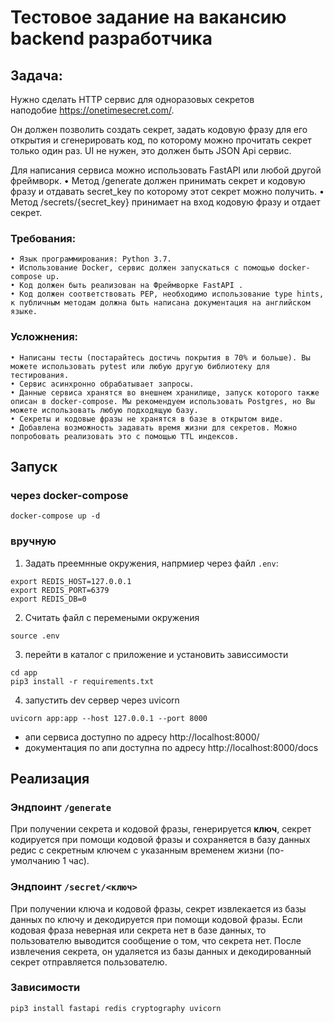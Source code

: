 # Тестовое задание на вакансию backend разработчика
## Задача:
Нужно сделать HTTP сервис для одноразовых секретов наподобие https://onetimesecret.com/.

Он должен позволить создать секрет, задать кодовую фразу для его открытия и сгенерировать код, по которому можно прочитать секрет только один раз. UI не нужен, это должен быть 
JSON Api сервис.

Для написания сервиса можно использовать FastAPI или любой другой фреймворк.
    • Метод /generate должен принимать секрет и кодовую фразу и отдавать secret_key по которому этот секрет можно получить.
    • Метод /secrets/{secret_key} принимает на вход кодовую фразу и отдает секрет.

### Требования:
    • Язык программирования: Python 3.7.
    • Использование Docker, сервис должен запускаться с помощью docker-compose up.
    • Код должен быть реализован на Фреймворке FastAPI .
    • Код должен соответствовать PEP, необходимо использование type hints, к публичным методам должна быть написана документация на английском языке.
### Усложнения:
    • Написаны тесты (постарайтесь достичь покрытия в 70% и больше). Вы можете использовать pytest или любую другую библиотеку для тестирования.
    • Сервис асинхронно обрабатывает запросы.
    • Данные сервиса хранятся во внешнем хранилище, запуск которого также описан в docker-compose. Мы рекомендуем использовать Postgres, но Вы можете использовать любую подходящую базу.
    • Секреты и кодовые фразы не хранятся в базе в открытом виде.
    • Добавлена возможность задавать время жизни для секретов. Можно попробовать реализовать это с помощью TTL индексов.



## Запуск
### через docker-compose
```shell
docker-compose up -d
```
### вручную
1. Задать преемнные окружения, напрмиер через файл `.env`:
```env
export REDIS_HOST=127.0.0.1
export REDIS_PORT=6379
export REDIS_DB=0
```
2. Считать файл с перемеными окружения
```shell
source .env
```
3. перейти в каталог с приложение и установить зависсимости
```shell
cd app
pip3 install -r requirements.txt
```
4. запустить dev сервер через uvicorn
```shell
uvicorn app:app --host 127.0.0.1 --port 8000
```

- апи сервиса доступно по адресу http://localhost:8000/
- документация по апи доступна по адресу http://localhost:8000/docs

## Реализация
### Эндпоинт `/generate`
При получении секрета и кодовой фразы, генерируется __ключ__,  секрет кодируется при помощи кодовой фразы и сохраняется в базу данных редис с секретным ключем с указанным временем жизни (по-умолчанию 1 час).
### Эндпоинт `/secret/<ключ>`
При получении ключа и кодовой фразы, секрет извлекается из базы данных по ключу и декодируется при помощи кодовой фразы. Если кодовая фраза неверная или секрета нет в базе данных, то пользователю выводится сообщение о том, что секрета нет.
После извлечения секрета, он удаляется из базы данных и декодированный секрет отправляется пользователю.

### Зависимости
```shell
pip3 install fastapi redis cryptography uvicorn
```